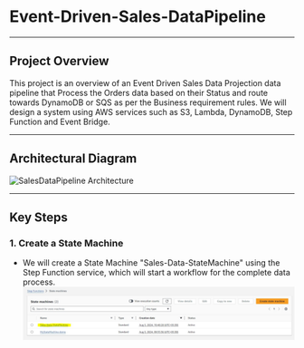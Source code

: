 # Event-Driven-Sales-DataPipeline
***
## Project Overview
This project is an overview of an Event Driven Sales Data Projection data pipeline that Process the Orders data based on their Status and route towards DynamoDB or SQS as per the Business requirement rules.
We will design a system using AWS services such as S3, Lambda, DynamoDB, Step Function and Event Bridge.

***

## Architectural Diagram
![SalesDataPipeline Architecture](https://github.com/yash872/Event-Driven-Sales-DataPipeline/blob/main/Images/SalesDataPipeline.jpg)

***

## Key Steps
### 1. Create a State Machine
- We will create a State Machine "Sales-Data-StateMachine" using the Step Function service, 
which will start a workflow for the complete data process.
![stateMachine](https://github.com/yash872/Event-Driven-Sales-DataPipeline/blob/main/Images/stateMachine.jpg)